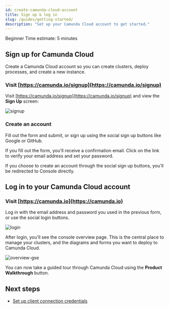 ```yaml
---
id: create-camunda-cloud-account
title: Sign up & log in
slug: /guides/getting-started/
description: "Set up your Camunda Cloud account to get started."
---
```

<span class="badge badge--primary">Beginner</span>
<span class="badge badge--primary">Time estimate: 5 minutes</span>

## Sign up for Camunda Cloud

Create a Camunda Cloud account so you can create clusters, deploy processes, and create a new instance.

### Visit [https://camunda.io/signup](https://camunda.io/signup)

Visit [https://camunda.io/signup](https://camunda.io/signup) and view the **Sign Up** screen:

![signup](./img/signup.png)

### Create an account

Fill out the form and submit, or sign up using the social sign up buttons like Google or GitHub.

If you fill out the form, you'll receive a confirmation email. Click on the link to verify your email address and set your password.

If you choose to create an account through the social sign up buttons, you'll be redirected to Console directly.

## Log in to your Camunda Cloud account

### Visit [https://camunda.io](https://camunda.io)

Log in with the email address and password you used in the previous form, or use the social login buttons.

![login](./img/login.png)

After login, you'll see the console overview page. This is the central place to manage your clusters, and the diagrams and forms you want to deploy to Camunda Cloud.

![overview-gse](./img/home.png)

You can now take a guided tour through Camunda Cloud using the **Product Walkthrough** button.

## Next steps

- [Set up client connection credentials](setup-client-connection-credentials.md)
